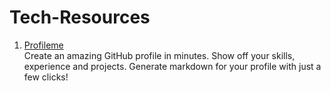 # Tech-Resources

1) [Profileme](https://www.profileme.dev/) <br>
Create an amazing GitHub profile in minutes. Show off your skills, experience and projects. Generate markdown for your profile with just a few clicks!
